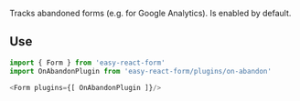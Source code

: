 Tracks abandoned forms (e.g. for Google Analytics). Is enabled by default.

## Use

```js
import { Form } from 'easy-react-form'
import OnAbandonPlugin from 'easy-react-form/plugins/on-abandon'

<Form plugins={[ OnAbandonPlugin ]}/>
```